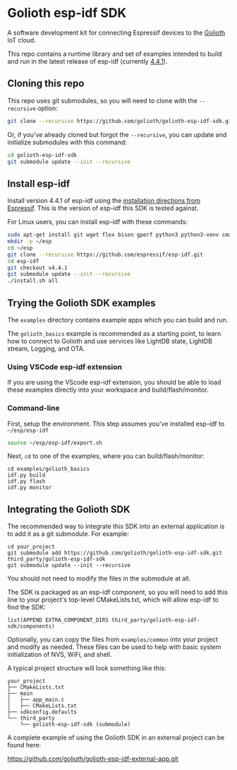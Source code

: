 # Golioth esp-idf SDK

A software development kit for connecting Espressif devices to the
[Golioth](https://golioth.io) IoT cloud.

This repo contains a runtime library and set of examples intended to build
and run in the latest release of esp-idf
(currently [4.4.1](https://github.com/espressif/esp-idf/releases/tag/v4.4.1)).

## Cloning this repo

This repo uses git submodules, so you will need to clone with the `--recursive` option:

```sh
git clone --recursive https://github.com/golioth/golioth-esp-idf-sdk.git
```

Or, if you've already cloned but forgot the `--recursive`, you can update and
initialize submodules with this command:

```sh
cd golioth-esp-idf-sdk
git submodule update --init --recursive
```

## Install esp-idf

Install version 4.4.1 of esp-idf using the
[installation directions from Espressif](https://docs.espressif.com/projects/esp-idf/en/latest/esp32/get-started/index.html#installation).
This is the version of esp-idf this SDK is tested against.

For Linux users, you can install esp-idf with these commands:

```sh
sudo apt-get install git wget flex bison gperf python3 python3-venv cmake ninja-build ccache libffi-dev libssl-dev dfu-util libusb-1.0-0
mkdir -p ~/esp
cd ~/esp
git clone --recursive https://github.com/espressif/esp-idf.git
cd esp-idf
git checkout v4.4.1
git submodule update --init --recursive
./install.sh all
```

## Trying the Golioth SDK examples

The `examples` directory contains example apps which you can build and run.

The `golioth_basics` example is recommended as a starting point, to learn how to
connect to Golioth and use services like LightDB state, LightDB stream, Logging, and OTA.

### Using VSCode esp-idf extension

If you are using the VScode esp-idf extension, you should be able to load these examples
directly into your workspace and build/flash/monitor.

### Command-line

First, setup the environment. This step assumes you've installed esp-idf to `~/esp/esp-idf`

```sh
source ~/esp/esp-idf/export.sh
```

Next, `cd` to one of the examples, where you can build/flash/monitor:

```
cd examples/golioth_basics
idf.py build
idf.py flash
idf.py monitor
```

## Integrating the Golioth SDK

The recommended way to integrate this SDK into an external application is to add it as a
git submodule. For example:

```
cd your_project
git submodule add https://github.com/golioth/golioth-esp-idf-sdk.git third_party/golioth-esp-idf-sdk
git submodule update --init --recursive
```

You should not need to modify the files in the submodule at all.

The SDK is packaged as an esp-idf component, so you will need to add this line
to your project's top-level CMakeLists.txt, which will allow esp-idf to find the SDK:

```
list(APPEND EXTRA_COMPONENT_DIRS third_party/golioth-esp-idf-sdk/components)
```

Optionally, you can copy the files from `examples/common` into your project and modify
as needed. These files can be used to help with basic system initialization of
NVS, WiFi, and shell.

A typical project structure will look something like this:

```
your_project
├── CMakeLists.txt
├── main
│   ├── app_main.c
│   ├── CMakeLists.txt
├── sdkconfig.defaults
└── third_party
    └── golioth-esp-idf-sdk (submodule)
```

A complete example of using the Golioth SDK in an external project can be found here:

https://github.com/golioth/golioth-esp-idf-external-app.git
